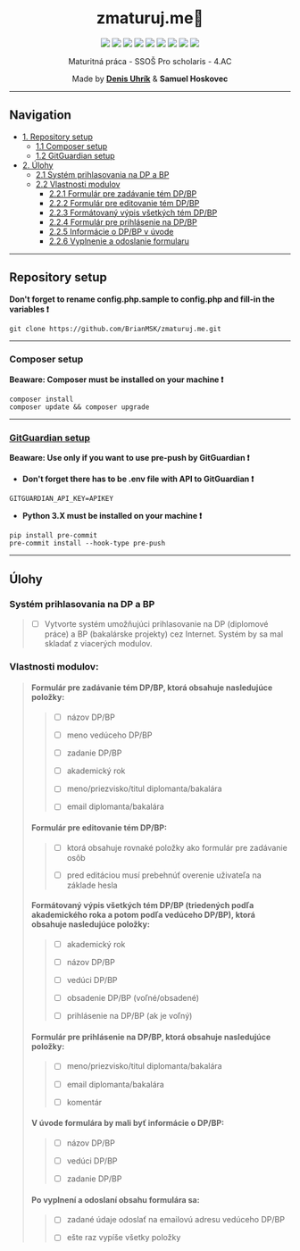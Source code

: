 <div align="center">

# zmaturuj.me🥳

<p float="left">

<img src="https://img.shields.io/github/languages/count/brianmsk/zmaturuj.me?style=flat-square" />
<img src="https://img.shields.io/github/languages/top/brianmsk/zmaturuj.me?style=flat-square" />
<img src="https://img.shields.io/tokei/lines/github/brianmsk/zmaturuj.me?style=flat-square" />
<img src="https://img.shields.io/github/repo-size/brianmsk/zmaturuj.me?style=flat-square" />
<img src="https://img.shields.io/github/issues-pr-closed-raw/brianmsk/zmaturuj.me?style=flat-square" />
<img src="https://img.shields.io/github/license/brianmsk/zmaturuj.me?style=flat-square" />
<img src="https://img.shields.io/github/contributors/brianmsk/zmaturuj.me?style=flat-square" />
<img src="https://img.shields.io/github/commit-activity/y/brianmsk/zmaturuj.me?style=flat-square" />
<img src="https://img.shields.io/github/last-commit/brianmsk/zmaturuj.me?style=flat-square" />

</p>
Maturitná práca - SSOŠ Pro scholaris - 4.AC

Made by **[Denis Uhrík](https://linktr.ee/denisuhrik)** &amp; **Samuel Hoskovec**

---

</div>

## Navigation

- [1. Repository setup](#repository-setup)
  - [1.1 Composer setup](#composer-setup)
  - [1.2 GitGuardian setup](#gitguardian-setup)
- [2. Úlohy](#ulohy)
  - [2.1 Systém prihlasovania na DP a BP](#systém-prihlasovania-na-dp-a-bp)
  - [2.2 Vlastnosti modulov](#vlastnosti-modulov)
    - [2.2.1 Formulár pre zadávanie tém DP/BP](#formulár-pre-zadávanie-tém-dpbp-ktorá-obsahuje-nasledujúce-položky)
    - [2.2.2 Formulár pre editovanie tém DP/BP](#formulár-pre-editovanie-tém-dpbp)
    - [2.2.3 Formátovaný výpis všetkých tém DP/BP](#formátovaný-výpis-všetkých-tém-dpbp-triedených-podľa-akademického-roka-a-potom-podľa-vedúceho-dpbp-ktorá-obsahuje-nasledujúce-položky)
    - [2.2.4 Formulár pre prihlásenie na DP/BP](#formulár-pre-prihlásenie-na-dpbp-ktorá-obsahuje-nasledujúce-položky)
    - [2.2.5 Informácie o DP/BP v úvode](#v-úvode-formulára-by-mali-byť-informácie-o-dpbp)
    - [2.2.6 Vyplnenie a odoslanie formularu](#po-vyplnení-a-odoslaní-obsahu-formulára-sa)

---

## Repository setup

**Don't forget to rename config.php.sample to config.php and fill-in the variables ❗**

```
git clone https://github.com/BrianMSK/zmaturuj.me.git
```

---

### Composer setup

**Beaware: Composer must be installed on your machine ❗**

```
composer install
composer update && composer upgrade
```

---

### [GitGuardian setup](https://docs.gitguardian.com/internal-repositories-monitoring/integrations/git_hooks/pre_push)

**Beaware: Use only if you want to use pre-push by GitGuardian ❗**

- **Don't forget there has to be .env file with API to GitGuardian ❗**

```
GITGUARDIAN_API_KEY=APIKEY
```

- **Python 3.X must be installed on your machine ❗**

```
pip install pre-commit
pre-commit install --hook-type pre-push
```

---

## Úlohy

### Systém prihlasovania na DP a BP

> - [ ] Vytvorte systém umožňujúci prihlasovanie na DP (diplomové práce) a BP (bakalárske projekty) cez Internet. Systém by sa mal skladať z viacerých modulov.

### Vlastnosti modulov:

> #### Formulár pre zadávanie tém DP/BP, ktorá obsahuje nasledujúce položky:
>
> > - [ ] názov DP/BP
> >
> > - [ ] meno vedúceho DP/BP
> >
> > - [ ] zadanie DP/BP
> >
> > - [ ] akademický rok
> >
> > - [ ] meno/priezvisko/titul diplomanta/bakalára
> >
> > - [ ] email diplomanta/bakalára
>
> #### Formulár pre editovanie tém DP/BP:
>
> > - [ ] ktorá obsahuje rovnaké položky ako formulár pre zadávanie osôb
> >
> > - [ ] pred editáciou musí prebehnúť overenie uživateľa na základe hesla
>
> #### Formátovaný výpis všetkých tém DP/BP (triedených podľa akademického roka a potom podľa vedúceho DP/BP), ktorá obsahuje nasledujúce položky:
>
> > - [ ] akademický rok
> >
> > - [ ] názov DP/BP
> >
> > - [ ] vedúci DP/BP
> >
> > - [ ] obsadenie DP/BP (voľné/obsadené)
> >
> > - [ ] prihlásenie na DP/BP (ak je voľný)
>
> #### Formulár pre prihlásenie na DP/BP, ktorá obsahuje nasledujúce položky:
>
> > - [ ] meno/priezvisko/titul diplomanta/bakalára
> >
> > - [ ] email diplomanta/bakalára
> >
> > - [ ] komentár
>
> #### V úvode formulára by mali byť informácie o DP/BP:
>
> > - [ ] názov DP/BP
> >
> > - [ ] vedúci DP/BP
> >
> > - [ ] zadanie DP/BP
>
> #### Po vyplnení a odoslaní obsahu formulára sa:
>
> > - [ ] zadané údaje odoslať na emailovú adresu vedúceho DP/BP
> >
> > - [ ] ešte raz vypíše všetky položky
